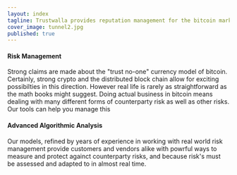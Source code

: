 ```yaml
---
layout: index
tagline: Trustwalla provides reputation management for the bitcoin marketplace.
cover_image: tunnel2.jpg
published: true
---
```


#### Risk Management

Strong claims are made about the "trust no-one" currency model of bitcoin. Certainly, strong crypto and the distributed block chain allow for exciting possibilties in this direction. However real life is rarely as straightforward as the math books might suggest. Doing actual business in bitcoin means dealing with many different forms of counterparty risk as well as other risks. Our tools can help you manage this 

#### Advanced Algorithmic Analysis

Our models, refined by years of experience in working with real world risk management provide customers and vendors alike with powrful  ways to measure and protect againct counterparty risks, and because risk's must be assessed and adapted to in almost real time.